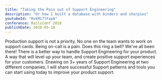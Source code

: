 ```yaml
---
title: "Taking the Pain out of Support Engineering"
description: "Or how I built a database with binders and sharpies"
youtubeId: "RvkM17lFxpA"
conference: RailsConf 2018
publishDate: 2018-05-18
---
```


Production support is not a priority. No one on the team wants to work on support cards. Being on-call is a pain. Does this ring a bell? We've all been there! There is a better way to handle Support Engineering for your product. A way that will level up your team, and create positive support experiences for your customers. Drawing on 3+ years of Support Engineering at two different companies, I will share successful Support patterns and tools you can start using today to improve your product support.